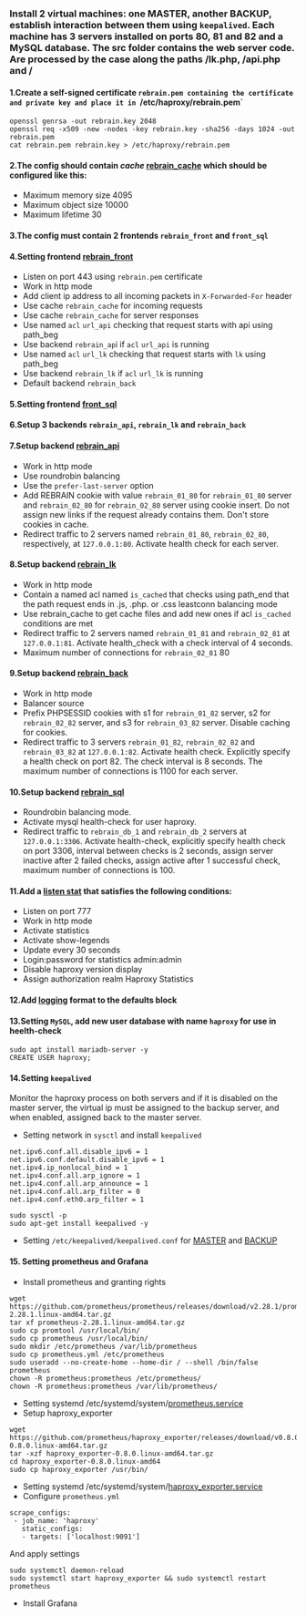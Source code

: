 ### Install 2 virtual machines: one MASTER, another BACKUP, establish interaction between them using `keepalived`. Each machine has 3 servers installed on ports 80, 81 and 82 and a MySQL database. The src folder contains the web server code. Are processed by the case along the paths /lk.php, /api.php and /
#### 1.Create a self-signed certificate `rebrain.pem containing the certificate and private key and place it in `/etc/haproxy/rebrain.pem`

```
openssl genrsa -out rebrain.key 2048
openssl req -x509 -new -nodes -key rebrain.key -sha256 -days 1024 -out rebrain.pem
cat rebrain.pem rebrain.key > /etc/haproxy/rebrain.pem
```
#### 2.The config should contain *cache* [rebrain_cache](https://github.com/vadim-davydchenko/HAProxy_final/blob/c9b08f6306c900d2ea9d967d0af762d0a4f3a105/haproxy.cfg#L20) which should be configured like this:
  - Maximum memory size 4095
  - Maximum object size 10000
  - Maximum lifetime 30
#### 3.The config must contain 2 frontends `rebrain_front` and `front_sql`
#### 4.Setting frontend [rebrain_front](https://github.com/vadim-davydchenko/HAProxy_final/blob/95e209bcc3cfba37070ed131aec6196e81a4d998/haproxy.cfg#L25)
  - Listen on port 443 using `rebrain.pem` certificate
  - Work in http mode
  - Add client ip address to all incoming packets in `X-Forwarded-For` header
  - Use cache `rebrain_cache` for incoming requests
  - Use cache `rebrain_cache` for server responses
  - Use named `acl` `url_api` checking that request starts with api using path_beg
  - Use backend `rebrain_ap`i if `acl` `url_api` is running
  - Use named `acl` `url_lk` checking that request starts with `lk` using path_beg
  - Use backend `rebrain_lk` if `acl` `url_lk` is running
  - Default backend `rebrain_back`
#### 5.Setting frontend [front_sql](https://github.com/vadim-davydchenko/HAProxy_final/blob/7f3206ecfb7d6592120ff5e141e56ef8b4b12c40/haproxy.cfg#L37)
#### 6.Setup 3 backends `rebrain_api`, `rebrain_lk` and `rebrain_back`
#### 7.Setup backend [rebrain_api](https://github.com/vadim-davydchenko/HAProxy_final/blob/5f504f3d4921a7bbea867974eedabc6d2c30e705/haproxy.cfg#L43)
  - Work in http mode
  - Use roundrobin balancing
  - Use the `prefer-last-server` option
  - Add REBRAIN cookie with value `rebrain_01_80` for `rebrain_01_80` server and `rebrain_02_80` for `rebrain_02_80` server using cookie insert. Do not assign new links if the   request already contains them. Don't store cookies in cache.
  - Redirect traffic to 2 servers named `rebrain_01_80`, `rebrain_02_80`, respectively, at `127.0.0.1:80`. Activate health check for each server.

#### 8.Setup backend [rebrain_lk](https://github.com/vadim-davydchenko/HAProxy_final/blob/c24b2a58aeca1f521bc22a487932d107863f4293/haproxy.cfg#L51)
  - Work in http mode
  - Contain a named acl named `is_cached` that checks using path_end that the path request ends in .js, .php. or .css
leastconn balancing mode
  - Use rebrain_cache to get cache files and add new ones if acl `is_cached` conditions are met
  - Redirect traffic to 2 servers named `rebrain_01_81` and `rebrain_02_81` at `127.0.0.1:81`. Activate health_check with a check interval of 4 seconds.
  - Maximum number of connections for `rebrain_02_81` 80

#### 9.Setup backend [rebrain_back](https://github.com/vadim-davydchenko/HAProxy_final/blob/8ec2ff518ba32d81471634147d9f4a3e2537bda5/haproxy.cfg#L60)
  - Work in http mode
  - Balancer source
  - Prefix PHPSESSID cookies with s1 for `rebrain_01_82` server, s2 for `rebrain_02_82` server, and s3 for `rebrain_03_82` server. Disable caching for cookies.
  - Redirect traffic to 3 servers `rebrain_01_82`, `rebrain_02_82` and `rebrain_03_82` at `127.0.0.1:82`. Activate health check. Explicitly specify a health check on port 82. The check interval is 8 seconds. The maximum number of connections is 1100 for each server.

#### 10.Setup backend [rebrain_sql](https://github.com/vadim-davydchenko/HAProxy_final/blob/8e3ff03d4deeca72dd6a76c7c777871e2559e4e0/haproxy.cfg#L68)
  - Roundrobin balancing mode.
  - Activate mysql health-check for user haproxy.
  - Redirect traffic to `rebrain_db_1` and `rebrain_db_2` servers at `127.0.0.1:3306`. Activate health-check, explicitly specify health check on port 3306, interval between checks is 2 seconds, assign server inactive after 2 failed checks, assign active after 1 successful check, maximum number of connections is 100.

#### 11.Add a [listen stat](https://github.com/vadim-davydchenko/HAProxy_final/blob/0d294e95dd3460b95a1ded5db61a19a473d0fc3d/haproxy.cfg#L74) that satisfies the following conditions:
  - Listen on port 777
  - Work in http mode
  - Activate statistics
  - Activate show-legends
  - Update every 30 seconds
  - Login:password for statistics admin:admin
  - Disable haproxy version display
  - Assign authorization realm Haproxy Statistics

#### 12.Add [logging](https://github.com/vadim-davydchenko/HAProxy_final/blob/09a0d4dfed52e00b2e0207d795b134f05a27d6da/haproxy.cfg#L19) format to the defaults block
#### 13.Setting `MySQL`, add new user database with name `haproxy` for use in heelth-check
```
sudo apt install mariadb-server -y
CREATE USER haproxy;
```

#### 14.Setting `keepalived`
Monitor the haproxy process on both servers and if it is disabled on the master server, the virtual ip must be assigned to the backup server, and when enabled, assigned back to the master server.
  - Setting network in `sysctl` and install `keepalived`
 ```
 net.ipv6.conf.all.disable_ipv6 = 1
 net.ipv6.conf.default.disable_ipv6 = 1
 net.ipv4.ip_nonlocal_bind = 1
 net.ipv4.conf.all.arp_ignore = 1
 net.ipv4.conf.all.arp_announce = 1
 net.ipv4.conf.all.arp_filter = 0
 net.ipv4.conf.eth0.arp_filter = 1
 
 sudo sysctl -p
 sudo apt-get install keepalived -y
 ```
 
  - Setting `/etc/keepalived/keepalived.conf` for [MASTER](https://github.com/vadim-davydchenko/HAProxy_final/blob/master/keepalived_master.conf) and [BACKUP](https://github.com/vadim-davydchenko/HAProxy_final/blob/master/keepalived_backup.conf)
 
#### 15. Setting prometheus and Grafana
 - Install prometheus and granting rights
```
wget https://github.com/prometheus/prometheus/releases/download/v2.28.1/prometheus-2.28.1.linux-amd64.tar.gz
tar xf prometheus-2.28.1.linux-amd64.tar.gz
sudo cp promtool /usr/local/bin/
sudo cp prometheus /usr/local/bin/
sudo mkdir /etc/prometheus /var/lib/prometheus
sudo cp prometheus.yml /etc/prometheus
sudo useradd --no-create-home --home-dir / --shell /bin/false prometheus
chown -R prometheus:prometheus /etc/prometheus/
chown -R prometheus:prometheus /var/lib/prometheus/
```
 - Setting systemd /etc/systemd/system/[prometheus.service](https://github.com/vadim-davydchenko/HAProxy_final/blob/master/prometheus.service)
 - Setup haproxy_exporter
 ```
 wget https://github.com/prometheus/haproxy_exporter/releases/download/v0.8.0/haproxy_exporter-0.8.0.linux-amd64.tar.gz
 tar -xzf haproxy_exporter-0.8.0.linux-amd64.tar.gz
 cd haproxy_exporter-0.8.0.linux-amd64
 sudo cp haproxy_exporter /usr/bin/
 ```
 - Setting systemd /etc/systemd/system/[haproxy_exporter.service](https://github.com/vadim-davydchenko/HAProxy_final/blob/master/haproxy_exporter.service)
 - Configure `prometheus.yml`
 ```
 scrape_configs:
  - job_name: 'haproxy'
    static_configs:
    - targets: ['localhost:9091']
 ```
  And apply settings
 
 ```
 sudo systemctl daemon-reload
 sudo systemctl start haproxy_exporter && sudo systemctl restart prometheus
 ```
 - Install Grafana
